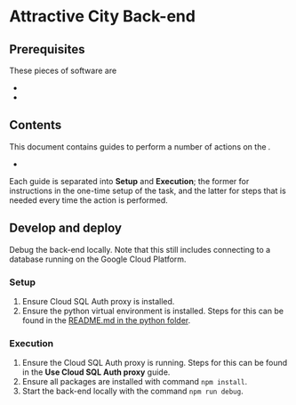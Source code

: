 # Attractive City Back-end

## Prerequisites

These pieces of software are

-
-

## Contents

This document contains guides to perform a number of actions on the _._

-

Each guide is separated into **Setup** and **Execution**; the former for instructions in the one-time setup of the task, and the latter for steps that is needed every time the action is performed.

## Develop and deploy

Debug the back-end locally. Note that this still includes connecting to a database running on the Google Cloud Platform.

### Setup

1. Ensure Cloud SQL Auth proxy is installed.
1. Ensure the python virtual environment is installed. Steps for this can be found in the [README.md in the python folder](../python/README.md).

### Execution

1. Ensure the Cloud SQL Auth proxy is running. Steps for this can be found in the **Use Cloud SQL Auth proxy** guide.
1. Ensure all packages are installed with command `npm install`.
1. Start the back-end locally with the command `npm run debug`.

